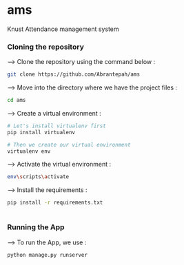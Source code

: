 # ams

Knust Attendance management system

### Cloning the repository

--> Clone the repository using the command below :

```bash
git clone https://github.com/Abrantepah/ams
```

--> Move into the directory where we have the project files :

```bash
cd ams

```

--> Create a virtual environment :

```bash
# Let's install virtualenv first
pip install virtualenv

# Then we create our virtual environment
virtualenv env

```

--> Activate the virtual environment :

```bash
env\scripts\activate

```

--> Install the requirements :

```bash
pip install -r requirements.txt

```

#

### Running the App

--> To run the App, we use :

```bash
python manage.py runserver

```
